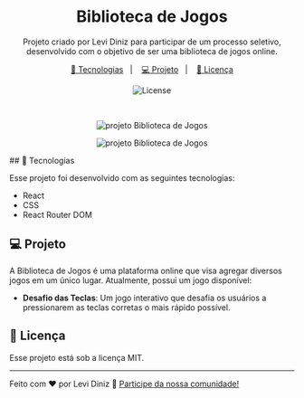 <h1 align="center"> Biblioteca de Jogos </h1>

<p align="center">
Projeto criado por Levi Diniz para participar de um processo seletivo, desenvolvido com o objetivo de ser uma biblioteca de jogos online. <br/>
</p>

<p align="center">
  <a href="#-tecnologias">🚀 Tecnologias</a>&nbsp;&nbsp;&nbsp;|&nbsp;&nbsp;&nbsp;
  <a href="#-projeto">💻 Projeto</a>&nbsp;&nbsp;&nbsp;|&nbsp;&nbsp;&nbsp;
  <a href="#-licença">📝 Licença</a>
</p>

<p align="center">
  <img alt="License" src="https://img.shields.io/static/v1?label=license&message=MIT&color=49AA26&labelColor=000000">
</p>

<br>

<p align="center">
  <img alt="projeto Biblioteca de Jogos" src="https://cdn.discordapp.com/attachments/1036087848593535057/1251292137593765939/image.png?ex=666e0c1d&is=666cba9d&hm=072b8dcbd53f0529507fdff46e6d6573e1bbdb812003837ceb9a0f772c232e68&">
</p>
<p align="center">
  <img alt="projeto Biblioteca de Jogos" src="https://cdn.discordapp.com/attachments/1036087848593535057/1251291489179406488/image.png?ex=666e0b82&is=666cba02&hm=a717cef097150d8ab54d34578067b4a4d6cf0bd6cfb7f95c3f04a95bdc9fe5c0&">
</p>
## 🚀 Tecnologias

Esse projeto foi desenvolvido com as seguintes tecnologias:

- React
- CSS
- React Router DOM

## 💻 Projeto

A Biblioteca de Jogos é uma plataforma online que visa agregar diversos jogos em um único lugar. Atualmente, possui um jogo disponível:

- **Desafio das Teclas**: Um jogo interativo que desafia os usuários a pressionarem as teclas corretas o mais rápido possível.

## 📝 Licença

Esse projeto está sob a licença MIT.

---

Feito com ♥ por Levi Diniz :wave: [Participe da nossa comunidade!](https://discord.gg/servidordosprogramadores)
